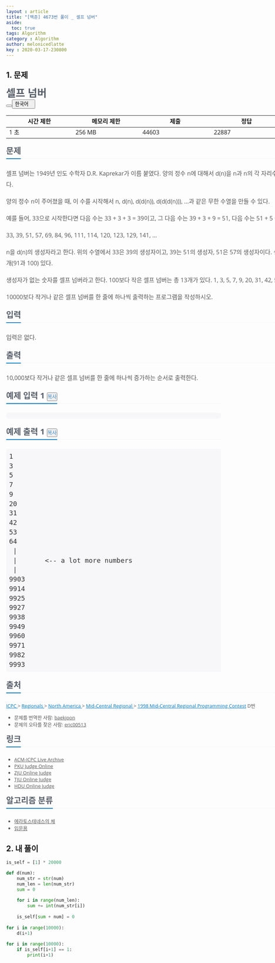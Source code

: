 ```yaml
---
layout : article
title: "[백준] 4673번 풀이 _ 셀프 넘버"
aside:
  toc: true
tags: Algorithm
category : Algorithm
author: melonicedlatte  
key : 2020-03-17-230800
---  
```


## 1. 문제

<div class="col-md-12" style="width: 1170px; color: rgb(51, 51, 51); font-family: &quot;Open Sans&quot;, &quot;Apple SD Gothic Neo&quot;, &quot;Noto Sans CJK KR&quot;, &quot;Noto Sans KR&quot;, 나눔바른고딕, 나눔고딕, 맑은고딕, &quot;Helvetica Neue&quot;, Helvetica, Arial, sans-serif; font-size: 13px; border-radius: 0px !important;"><div class="page-header" style="border-radius: 0px !important;"><h1 style="margin-top: 5px; font-size: 28px; line-height: 35px; color: rgb(88, 95, 105); text-shadow: none; border-radius: 0px !important; font-family: &quot;Open Sans&quot;, &quot;Apple SD Gothic Neo&quot;, &quot;Noto Sans CJK KR&quot;, &quot;Noto Sans KR&quot;, 나눔바른고딕, 나눔고딕, 맑은고딕, &quot;Helvetica Neue&quot;, Helvetica, Arial, sans-serif !important;"><span id="problem_title" class="" style="border-radius: 0px !important;">셀프 넘버</span><div class="btn-group pull-right problem-button" style="border-radius: 0px !important;"><button class="btn btn-default" type="button" id="favorite_button" data-favorite="0" style="line-height: 1.42857; box-shadow: none; font-family: &quot;Open Sans&quot;, &quot;Apple SD Gothic Neo&quot;, &quot;Noto Sans CJK KR&quot;, &quot;Noto Sans KR&quot;, 나눔바른고딕, 나눔고딕, 맑은고딕, &quot;Helvetica Neue&quot;, Helvetica, Arial, sans-serif !important; outline: 0px !important;"><span class="glyphicon glyphicon-star-empty" id="favorite_image" style="border-radius: 0px !important;"></span></button><button type="button" class="btn btn-default dropdown-toggle" data-toggle="dropdown" href="#" id="lang-select-button" style="line-height: 1.42857; box-shadow: none; font-family: &quot;Open Sans&quot;, &quot;Apple SD Gothic Neo&quot;, &quot;Noto Sans CJK KR&quot;, &quot;Noto Sans KR&quot;, 나눔바른고딕, 나눔고딕, 맑은고딕, &quot;Helvetica Neue&quot;, Helvetica, Arial, sans-serif !important; outline: 0px !important;"><span class="lang-select-text" style="border-radius: 0px !important;">한국어&nbsp;</span>&nbsp;&nbsp;<span class="caret" style="border-top-style: solid; border-radius: 0px !important;"></span></button></div></h1></div></div><div class="col-md-12" style="width: 1170px; color: rgb(51, 51, 51); font-family: &quot;Open Sans&quot;, &quot;Apple SD Gothic Neo&quot;, &quot;Noto Sans CJK KR&quot;, &quot;Noto Sans KR&quot;, 나눔바른고딕, 나눔고딕, 맑은고딕, &quot;Helvetica Neue&quot;, Helvetica, Arial, sans-serif; font-size: 13px; border-radius: 0px !important;"><div class="table-responsive" style="border-radius: 0px !important;"><table class="table" id="problem-info" style="width: 1140px; border-radius: 0px !important;"><thead style="border-radius: 0px !important;"><tr style="border-radius: 0px !important;"><th style="line-height: 1.42857; border-bottom: none; width: 183px; border-radius: 0px !important;">시간 제한</th><th style="line-height: 1.42857; border-bottom: none; width: 183px; border-radius: 0px !important;">메모리 제한</th><th style="line-height: 1.42857; border-bottom: none; width: 194px; border-radius: 0px !important;">제출</th><th style="line-height: 1.42857; border-bottom: none; width: 194px; border-radius: 0px !important;">정답</th><th style="line-height: 1.42857; border-bottom: none; width: 193px; border-radius: 0px !important;">맞은 사람</th><th style="line-height: 1.42857; border-bottom: none; width: 193px; border-radius: 0px !important;">정답 비율</th></tr></thead><tbody style="border-radius: 0px !important;"><tr style="border-radius: 0px !important;"><td style="line-height: 1.42857; border-radius: 0px !important;">1 초</td><td style="line-height: 1.42857; border-radius: 0px !important;">256 MB</td><td style="line-height: 1.42857; border-radius: 0px !important;">44603</td><td style="line-height: 1.42857; border-radius: 0px !important;">22887</td><td style="line-height: 1.42857; border-radius: 0px !important;">18512</td><td style="line-height: 1.42857; border-radius: 0px !important;">51.792%</td></tr></tbody></table></div></div><div id="problem-body" style="color: rgb(51, 51, 51); font-family: &quot;Open Sans&quot;, &quot;Apple SD Gothic Neo&quot;, &quot;Noto Sans CJK KR&quot;, &quot;Noto Sans KR&quot;, 나눔바른고딕, 나눔고딕, 맑은고딕, &quot;Helvetica Neue&quot;, Helvetica, Arial, sans-serif; font-size: 13px; border-radius: 0px !important;"><div class="col-md-12" style="width: 1170px; border-radius: 0px !important;"><section id="description" style="border-radius: 0px !important;"><div class="headline" style="margin: 10px 0px 25px; border-bottom: 1px dotted rgb(228, 233, 240); border-radius: 0px !important;"><h2 style="line-height: 33px; color: rgb(88, 95, 105); margin-top: 0px; margin-bottom: -2px; font-size: 22px; text-shadow: none; padding-bottom: 5px; display: inline-block; border-bottom: 2px solid rgb(0, 118, 192); border-radius: 0px !important; font-family: &quot;Open Sans&quot;, &quot;Apple SD Gothic Neo&quot;, &quot;Noto Sans CJK KR&quot;, &quot;Noto Sans KR&quot;, 나눔바른고딕, 나눔고딕, 맑은고딕, &quot;Helvetica Neue&quot;, Helvetica, Arial, sans-serif !important;">문제</h2></div><div id="problem_description" style="font-size: medium; line-height: 30px; border-radius: 0px !important;"><p style="color: rgb(85, 85, 85); border-radius: 0px !important;">셀프 넘버는 1949년 인도 수학자 D.R. Kaprekar가 이름 붙였다. 양의 정수 n에 대해서 d(n)을 n과 n의 각 자리수를 더하는 함수라고 정의하자. 예를 들어, d(75) = 75+7+5 = 87이다.</p><p style="color: rgb(85, 85, 85); border-radius: 0px !important;">양의 정수 n이 주어졌을 때, 이 수를 시작해서 n, d(n), d(d(n)), d(d(d(n))), ...과 같은 무한 수열을 만들 수 있다.&nbsp;</p><p style="color: rgb(85, 85, 85); border-radius: 0px !important;">예를 들어, 33으로 시작한다면 다음 수는 33 + 3 + 3 = 39이고, 그 다음 수는 39 + 3 + 9 = 51, 다음 수는 51 + 5 + 1 = 57이다. 이런식으로 다음과 같은 수열을 만들 수 있다.</p><p style="color: rgb(85, 85, 85); border-radius: 0px !important;">33, 39, 51, 57, 69, 84, 96, 111, 114, 120, 123, 129, 141, ...</p><p style="color: rgb(85, 85, 85); border-radius: 0px !important;">n을 d(n)의 생성자라고 한다. 위의 수열에서 33은 39의 생성자이고, 39는 51의 생성자, 51은 57의 생성자이다. 생성자가 한 개보다 많은 경우도 있다. 예를 들어, 101은 생성자가 2개(91과 100) 있다.&nbsp;</p><p style="color: rgb(85, 85, 85); border-radius: 0px !important;">생성자가 없는 숫자를 셀프 넘버라고 한다. 100보다 작은 셀프 넘버는 총 13개가 있다. 1, 3, 5, 7, 9, 20, 31, 42, 53, 64, 75, 86, 97</p><p style="color: rgb(85, 85, 85); border-radius: 0px !important;">10000보다 작거나 같은 셀프 넘버를 한 줄에 하나씩 출력하는 프로그램을 작성하시오.</p></div></section></div><div class="col-md-12" style="width: 1170px; border-radius: 0px !important;"><section id="input" style="border-radius: 0px !important;"><div class="headline" style="margin: 10px 0px 25px; border-bottom: 1px dotted rgb(228, 233, 240); border-radius: 0px !important;"><h2 style="line-height: 33px; color: rgb(88, 95, 105); margin-top: 0px; margin-bottom: -2px; font-size: 22px; text-shadow: none; padding-bottom: 5px; display: inline-block; border-bottom: 2px solid rgb(0, 118, 192); border-radius: 0px !important; font-family: &quot;Open Sans&quot;, &quot;Apple SD Gothic Neo&quot;, &quot;Noto Sans CJK KR&quot;, &quot;Noto Sans KR&quot;, 나눔바른고딕, 나눔고딕, 맑은고딕, &quot;Helvetica Neue&quot;, Helvetica, Arial, sans-serif !important;">입력</h2></div><div id="problem_input" style="font-size: medium; line-height: 30px; border-radius: 0px !important;"><p style="color: rgb(85, 85, 85); border-radius: 0px !important;">입력은 없다.</p></div></section></div><div class="col-md-12" style="width: 1170px; border-radius: 0px !important;"><section id="output" style="border-radius: 0px !important;"><div class="headline" style="margin: 10px 0px 25px; border-bottom: 1px dotted rgb(228, 233, 240); border-radius: 0px !important;"><h2 style="line-height: 33px; color: rgb(88, 95, 105); margin-top: 0px; margin-bottom: -2px; font-size: 22px; text-shadow: none; padding-bottom: 5px; display: inline-block; border-bottom: 2px solid rgb(0, 118, 192); border-radius: 0px !important; font-family: &quot;Open Sans&quot;, &quot;Apple SD Gothic Neo&quot;, &quot;Noto Sans CJK KR&quot;, &quot;Noto Sans KR&quot;, 나눔바른고딕, 나눔고딕, 맑은고딕, &quot;Helvetica Neue&quot;, Helvetica, Arial, sans-serif !important;">출력</h2></div><div id="problem_output" style="font-size: medium; line-height: 30px; border-radius: 0px !important;"><p style="color: rgb(85, 85, 85); border-radius: 0px !important;">10,000보다 작거나 같은 셀프 넘버를 한 줄에 하나씩 증가하는 순서로 출력한다.</p></div></section></div><div class="col-md-12" style="width: 1170px; border-radius: 0px !important;"></div><div class="col-md-12" style="width: 1170px; border-radius: 0px !important;"><div class="row" style="border-radius: 0px !important;"><div class="col-md-6" style="width: 585px; border-radius: 0px !important;"><section id="sampleinput1" style="border-radius: 0px !important;"><div class="headline" style="margin: 10px 0px 25px; border-bottom: 1px dotted rgb(228, 233, 240); border-radius: 0px !important;"><h2 style="line-height: 33px; color: rgb(88, 95, 105); margin-top: 0px; margin-bottom: -2px; font-size: 22px; text-shadow: none; padding-bottom: 5px; display: inline-block; border-bottom: 2px solid rgb(0, 118, 192); border-radius: 0px !important; font-family: &quot;Open Sans&quot;, &quot;Apple SD Gothic Neo&quot;, &quot;Noto Sans CJK KR&quot;, &quot;Noto Sans KR&quot;, 나눔바른고딕, 나눔고딕, 맑은고딕, &quot;Helvetica Neue&quot;, Helvetica, Arial, sans-serif !important;">예제 입력 1&nbsp;<button type="button" class="btn btn-link copy-button" data-clipboard-target="#sample-input-1" style="line-height: 1.42857; color: rgb(66, 139, 202); padding: 0px; font-family: &quot;Open Sans&quot;, &quot;Apple SD Gothic Neo&quot;, &quot;Noto Sans CJK KR&quot;, &quot;Noto Sans KR&quot;, 나눔바른고딕, 나눔고딕, 맑은고딕, &quot;Helvetica Neue&quot;, Helvetica, Arial, sans-serif !important; outline: 0px !important;">복사</button></h2></div><pre class="sampledata" id="sample-input-1" style="border-radius: 5px; overflow-x: scroll; font-family: Menlo, Monaco, &quot;Source Code Pro&quot;, consolas, monospace; font-size: 18px; padding: 8px; line-height: 1.42857; word-break: normal; overflow-wrap: normal; background-color: rgb(247, 247, 249); border-color: rgb(225, 225, 232);"></pre></section></div><div class="col-md-6" style="width: 585px; border-radius: 0px !important;"><section id="sampleoutput1" style="border-radius: 0px !important;"><div class="headline" style="margin: 10px 0px 25px; border-bottom: 1px dotted rgb(228, 233, 240); border-radius: 0px !important;"><h2 style="line-height: 33px; color: rgb(88, 95, 105); margin-top: 0px; margin-bottom: -2px; font-size: 22px; text-shadow: none; padding-bottom: 5px; display: inline-block; border-bottom: 2px solid rgb(0, 118, 192); border-radius: 0px !important; font-family: &quot;Open Sans&quot;, &quot;Apple SD Gothic Neo&quot;, &quot;Noto Sans CJK KR&quot;, &quot;Noto Sans KR&quot;, 나눔바른고딕, 나눔고딕, 맑은고딕, &quot;Helvetica Neue&quot;, Helvetica, Arial, sans-serif !important;">예제 출력 1&nbsp;<button type="button" class="btn btn-link copy-button" data-clipboard-target="#sample-output-1" style="line-height: 1.42857; color: rgb(66, 139, 202); padding: 0px; font-family: &quot;Open Sans&quot;, &quot;Apple SD Gothic Neo&quot;, &quot;Noto Sans CJK KR&quot;, &quot;Noto Sans KR&quot;, 나눔바른고딕, 나눔고딕, 맑은고딕, &quot;Helvetica Neue&quot;, Helvetica, Arial, sans-serif !important; outline: 0px !important;">복사</button></h2></div><pre class="sampledata" id="sample-output-1" style="border-radius: 5px; overflow-x: scroll; font-family: Menlo, Monaco, &quot;Source Code Pro&quot;, consolas, monospace; font-size: 18px; padding: 8px; line-height: 1.42857; word-break: normal; overflow-wrap: normal; background-color: rgb(247, 247, 249); border-color: rgb(225, 225, 232);">1
3
5
7
9
20
31
42
53
64
 |
 |       &lt;-- a lot more numbers
 |
9903
9914
9925
9927
9938
9949
9960
9971
9982
9993
</pre></section></div></div></div><div class="col-md-12" style="width: 1170px; border-radius: 0px !important;"></div></div><div class="col-md-12" style="width: 1170px; color: rgb(51, 51, 51); font-family: &quot;Open Sans&quot;, &quot;Apple SD Gothic Neo&quot;, &quot;Noto Sans CJK KR&quot;, &quot;Noto Sans KR&quot;, 나눔바른고딕, 나눔고딕, 맑은고딕, &quot;Helvetica Neue&quot;, Helvetica, Arial, sans-serif; font-size: 13px; border-radius: 0px !important;"><section id="source" style="border-radius: 0px !important;"><div class="headline" style="margin: 10px 0px 25px; border-bottom: 1px dotted rgb(228, 233, 240); border-radius: 0px !important;"><h2 style="line-height: 33px; color: rgb(88, 95, 105); margin-top: 0px; margin-bottom: -2px; font-size: 22px; text-shadow: none; padding-bottom: 5px; display: inline-block; border-bottom: 2px solid rgb(0, 118, 192); border-radius: 0px !important; font-family: &quot;Open Sans&quot;, &quot;Apple SD Gothic Neo&quot;, &quot;Noto Sans CJK KR&quot;, &quot;Noto Sans KR&quot;, 나눔바른고딕, 나눔고딕, 맑은고딕, &quot;Helvetica Neue&quot;, Helvetica, Arial, sans-serif !important;">출처</h2></div><p style="color: rgb(85, 85, 85); border-radius: 0px !important;"><a href="https://www.acmicpc.net/category/1" style="background-image: initial; background-position: 0px 0px; background-size: initial; background-repeat: initial; background-attachment: initial; background-origin: initial; background-clip: initial; color: rgb(0, 118, 192); border-radius: 0px !important; outline: 0px !important;">ICPC&nbsp;</a>&gt;&nbsp;<a href="https://www.acmicpc.net/category/7" style="background-image: initial; background-position: 0px 0px; background-size: initial; background-repeat: initial; background-attachment: initial; background-origin: initial; background-clip: initial; color: rgb(0, 118, 192); border-radius: 0px !important; outline: 0px !important;">Regionals&nbsp;</a>&gt;&nbsp;<a href="https://www.acmicpc.net/category/8" style="background-image: initial; background-position: 0px 0px; background-size: initial; background-repeat: initial; background-attachment: initial; background-origin: initial; background-clip: initial; color: rgb(0, 118, 192); border-radius: 0px !important; outline: 0px !important;">North America&nbsp;</a>&gt;&nbsp;<a href="https://www.acmicpc.net/category/37" style="background-image: initial; background-position: 0px 0px; background-size: initial; background-repeat: initial; background-attachment: initial; background-origin: initial; background-clip: initial; color: rgb(0, 118, 192); border-radius: 0px !important; outline: 0px !important;">Mid-Central Regional&nbsp;</a>&gt;&nbsp;<a href="https://www.acmicpc.net/category/detail/154" style="background-image: initial; background-position: 0px 0px; background-size: initial; background-repeat: initial; background-attachment: initial; background-origin: initial; background-clip: initial; color: rgb(0, 118, 192); border-radius: 0px !important; outline: 0px !important;">1998 Mid-Central Regional Programming Contest</a>&nbsp;D번</p><ul style="border-radius: 0px !important;"><li style="color: rgb(85, 85, 85); border-radius: 0px !important;">문제를 번역한 사람:&nbsp;<a href="https://www.acmicpc.net/user/baekjoon" style="background-image: initial; background-position: 0px 0px; background-size: initial; background-repeat: initial; background-attachment: initial; background-origin: initial; background-clip: initial; color: rgb(85, 85, 85); border-radius: 0px !important; outline: 0px !important;">baekjoon</a></li><li style="color: rgb(85, 85, 85); border-radius: 0px !important;">문제의 오타를 찾은 사람:&nbsp;<a href="https://www.acmicpc.net/user/eric00513" style="background-image: initial; background-position: 0px 0px; background-size: initial; background-repeat: initial; background-attachment: initial; background-origin: initial; background-clip: initial; color: rgb(85, 85, 85); border-radius: 0px !important; outline: 0px !important;">eric00513</a></li></ul></section></div><div class="col-md-12" style="width: 1170px; color: rgb(51, 51, 51); font-family: &quot;Open Sans&quot;, &quot;Apple SD Gothic Neo&quot;, &quot;Noto Sans CJK KR&quot;, &quot;Noto Sans KR&quot;, 나눔바른고딕, 나눔고딕, 맑은고딕, &quot;Helvetica Neue&quot;, Helvetica, Arial, sans-serif; font-size: 13px; border-radius: 0px !important;"><section id="problem_link" style="border-radius: 0px !important;"><div class="headline" style="margin: 10px 0px 25px; border-bottom: 1px dotted rgb(228, 233, 240); border-radius: 0px !important;"><h2 style="line-height: 33px; color: rgb(88, 95, 105); margin-top: 0px; margin-bottom: -2px; font-size: 22px; text-shadow: none; padding-bottom: 5px; display: inline-block; border-bottom: 2px solid rgb(0, 118, 192); border-radius: 0px !important; font-family: &quot;Open Sans&quot;, &quot;Apple SD Gothic Neo&quot;, &quot;Noto Sans CJK KR&quot;, &quot;Noto Sans KR&quot;, 나눔바른고딕, 나눔고딕, 맑은고딕, &quot;Helvetica Neue&quot;, Helvetica, Arial, sans-serif !important;">링크</h2></div><ul style="border-radius: 0px !important;"><li style="color: rgb(85, 85, 85); border-radius: 0px !important;"><a href="https://icpcarchive.ecs.baylor.edu/index.php?option=com_onlinejudge&amp;Itemid=8&amp;page=show_problem&amp;problem=3327" rel="nofollow" style="background-image: initial; background-position: 0px 0px; background-size: initial; background-repeat: initial; background-attachment: initial; background-origin: initial; background-clip: initial; color: rgb(85, 85, 85); border-radius: 0px !important; outline: 0px !important;">ACM-ICPC Live Archive</a></li><li style="color: rgb(85, 85, 85); border-radius: 0px !important;"><a href="http://poj.org/problem?id=1316" rel="nofollow" style="background-image: initial; background-position: 0px 0px; background-size: initial; background-repeat: initial; background-attachment: initial; background-origin: initial; background-clip: initial; color: rgb(85, 85, 85); border-radius: 0px !important; outline: 0px !important;">PKU Judge Online</a></li><li style="color: rgb(85, 85, 85); border-radius: 0px !important;"><a href="http://acm.zju.edu.cn/onlinejudge/showProblem.do?problemCode=1180" rel="nofollow" style="background-image: initial; background-position: 0px 0px; background-size: initial; background-repeat: initial; background-attachment: initial; background-origin: initial; background-clip: initial; color: rgb(85, 85, 85); border-radius: 0px !important; outline: 0px !important;">ZJU Online Judge</a></li><li style="color: rgb(85, 85, 85); border-radius: 0px !important;"><a href="http://acm.tju.edu.cn/toj/showp1730.html" rel="nofollow" style="background-image: initial; background-position: 0px 0px; background-size: initial; background-repeat: initial; background-attachment: initial; background-origin: initial; background-clip: initial; color: rgb(85, 85, 85); border-radius: 0px !important; outline: 0px !important;">TJU Online Judge</a></li><li style="color: rgb(85, 85, 85); border-radius: 0px !important;"><a href="http://acm.hdu.edu.cn/showproblem.php?pid=1128" rel="nofollow" style="background-image: initial; background-position: 0px 0px; background-size: initial; background-repeat: initial; background-attachment: initial; background-origin: initial; background-clip: initial; color: rgb(85, 85, 85); border-radius: 0px !important; outline: 0px !important;">HDU Online Judge</a></li></ul></section></div><div class="col-md-12" style="width: 1170px; color: rgb(51, 51, 51); font-family: &quot;Open Sans&quot;, &quot;Apple SD Gothic Neo&quot;, &quot;Noto Sans CJK KR&quot;, &quot;Noto Sans KR&quot;, 나눔바른고딕, 나눔고딕, 맑은고딕, &quot;Helvetica Neue&quot;, Helvetica, Arial, sans-serif; font-size: 13px; border-radius: 0px !important;"><section id="problem_tags" style="border-radius: 0px !important;"><div class="headline" style="margin: 10px 0px 25px; border-bottom: 1px dotted rgb(228, 233, 240); border-radius: 0px !important;"><h2 style="line-height: 33px; color: rgb(88, 95, 105); margin-top: 0px; margin-bottom: -2px; font-size: 22px; text-shadow: none; padding-bottom: 5px; display: inline-block; border-bottom: 2px solid rgb(0, 118, 192); border-radius: 0px !important; font-family: &quot;Open Sans&quot;, &quot;Apple SD Gothic Neo&quot;, &quot;Noto Sans CJK KR&quot;, &quot;Noto Sans KR&quot;, 나눔바른고딕, 나눔고딕, 맑은고딕, &quot;Helvetica Neue&quot;, Helvetica, Arial, sans-serif !important;">알고리즘 분류</h2></div><p style="color: rgb(85, 85, 85); border-radius: 0px !important;"></p><div class="spoiler" style="border-radius: 0px !important;"><ul class="spoiler-list" style="border-radius: 0px !important;"><li style="color: rgb(85, 85, 85); border-radius: 0px !important;"><a href="https://www.acmicpc.net/problem/tag/%EC%97%90%EB%9D%BC%ED%86%A0%EC%8A%A4%ED%85%8C%EB%84%A4%EC%8A%A4%EC%9D%98%20%EC%B2%B4" class="spoiler-link" style="background-image: initial; background-position: 0px 0px; background-size: initial; background-repeat: initial; background-attachment: initial; background-origin: initial; background-clip: initial; color: rgb(85, 85, 85); border-radius: 0px !important; outline: 0px !important;">에라토스테네스의 체</a></li><li style="color: rgb(85, 85, 85); border-radius: 0px !important;"><a href="https://www.acmicpc.net/problem/tag/%EC%9E%85%EB%AC%B8%EC%9A%A9" class="spoiler-link" style="background-image: initial; background-position: 0px 0px; background-size: initial; background-repeat: initial; background-attachment: initial; background-origin: initial; background-clip: initial; color: rgb(85, 85, 85); border-radius: 0px !important; outline: 0px !important;">입문용</a></li></ul></div></section></div>

## 2. 내 풀이

~~~python
is_self = [1] * 20000

def d(num):
    num_str = str(num)
    num_len = len(num_str)
    sum = 0
    
    for i in range(num_len):
        sum += int(num_str[i]) 
        
    is_self[sum + num] = 0
    
for i in range(10000):
    d(i+1)
    
for i in range(10000):
    if is_self[i+1] == 1:
        print(i+1)
~~~
